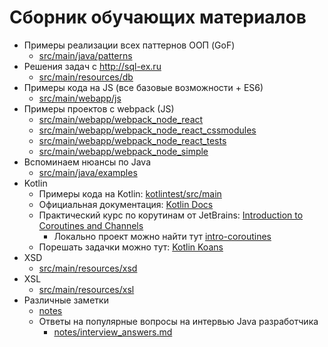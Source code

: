 # Сборник обучающих материалов

+ Примеры реализации всех паттернов ООП (GoF)
    + [src/main/java/patterns](src/main/java/patterns)
+ Решения задач с http://sql-ex.ru
    + [src/main/resources/db](src/main/resources/db)
+ Примеры кода на JS (все базовые возможности + ES6)
    + [src/main/webapp/js](src/main/webapp/js)
+ Примеры проектов с webpack (JS)
    + [src/main/webapp/webpack_node_react](src/main/webapp/webpack_node_react)
    + [src/main/webapp/webpack_node_react_cssmodules](src/main/webapp/webpack_node_react_cssmodules)
    + [src/main/webapp/webpack_node_react_tests](src/main/webapp/webpack_node_react_tests)
    + [src/main/webapp/webpack_node_simple](src/main/webapp/webpack_node_simple)
+ Вспоминаем нюансы по Java
  + [src/main/java/examples](src/main/java/examples)
+ Kotlin
  + Примеры кода на Kotlin: [kotlintest/src/main](kotlintest/src)
  + Официальная документация: [Kotlin Docs](https://kotlinlang.org/docs/home.html)
  + Практический курс по корутинам от JetBrains: [Introduction to Coroutines and Channels](https://play.kotlinlang.org/hands-on/Introduction%20to%20Coroutines%20and%20Channels/04_Suspend)
    + Локально проект можно найти тут <a href = "file:///D:/Education/Kotlin/intro-coroutines">intro-coroutines</a>
  + Порешать задачки можно тут: [Kotlin Koans](https://play.kotlinlang.org/koans/overview)
+ XSD
  + [src/main/resources/xsd](src/main/resources/xsd)
+ XSL
    + [src/main/resources/xsl](src/main/resources/xsl)
+ Различные заметки
  + [notes](notes)
  + Ответы на популярные вопросы на интервью Java разработчика
    + [notes/interview_answers.md](notes/interview_answers.md)
